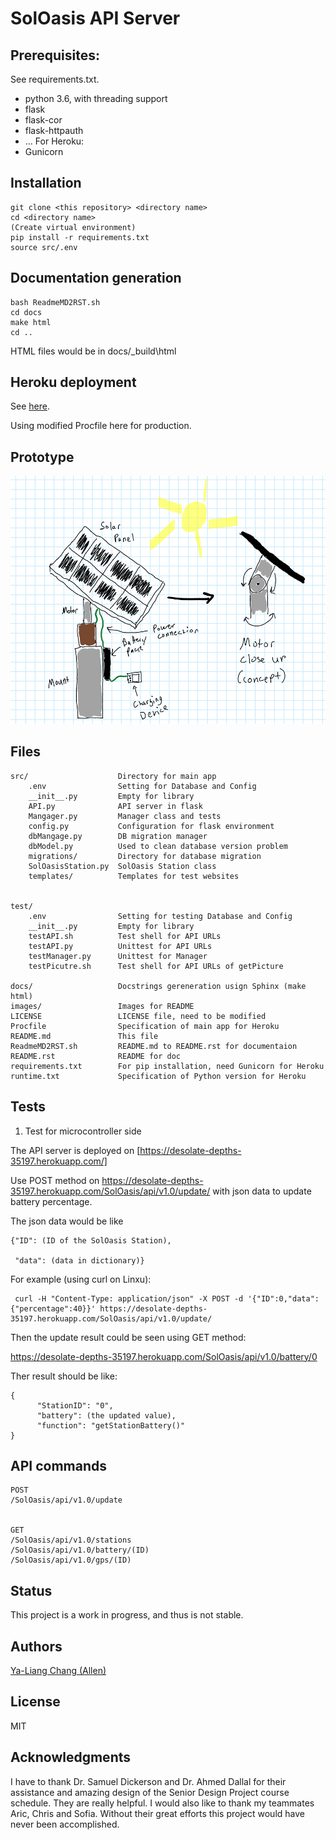# SolOasis API Server

## Prerequisites:

See requirements.txt.

* python 3.6, with threading support
* flask
* flask-cor
* flask-httpauth
* ...
For Heroku:
* Gunicorn


## Installation

```
git clone <this repository> <directory name>
cd <directory name>
(Create virtual environment)
pip install -r requirements.txt
source src/.env
```

## Documentation generation

```
bash ReadmeMD2RST.sh
cd docs
make html
cd ..
```

HTML files would be in docs/\_build\html


## Heroku deployment

See [here](https://realpython.com/blog/python/flask-by-example-part-1-project-setup/).

Using modified Procfile here for production.

## Prototype
![Prototype](./images/prototype.png?raw=true)


## Files

```
src/                    Directory for main app
    .env                Setting for Database and Config
    __init__.py         Empty for library
    API.py              API server in flask
    Mangager.py         Manager class and tests
    config.py           Configuration for flask environment
    dbMangage.py        DB migration manager
    dbModel.py          Used to clean database version problem
    migrations/         Directory for database migration
    SolOasisStation.py  SolOasis Station class
    templates/          Templates for test websites


test/
    .env                Setting for testing Database and Config
    __init__.py         Empty for library
    testAPI.sh          Test shell for API URLs
    testAPI.py          Unittest for API URLs
    testManager.py      Unittest for Manager
    testPicutre.sh      Test shell for API URLs of getPicture

docs/                   Docstrings gereneration usign Sphinx (make html)
images/                 Images for README
LICENSE                 LICENSE file, need to be modified
Procfile                Specification of main app for Heroku
README.md               This file
ReadmeMD2RST.sh         README.md to README.rst for documentaion
README.rst              README for doc
requirements.txt        For pip installation, need Gunicorn for Heroku
runtime.txt             Specification of Python version for Heroku
```


## Tests

1. Test for microcontroller side

The API server is deployed on [https://desolate-depths-35197.herokuapp.com/]

Use POST method on https://desolate-depths-35197.herokuapp.com/SolOasis/api/v1.0/update/ with json data to update battery percentage.


The json data would be like 
```
{"ID": (ID of the SolOasis Station),

 "data": (data in dictionary)}
```
For example (using curl on Linxu):
```
 curl -H "Content-Type: application/json" -X POST -d '{"ID":0,"data":{"percentage":40}}' https://desolate-depths-35197.herokuapp.com/SolOasis/api/v1.0/update/
```

Then the update result could be seen using GET method:

https://desolate-depths-35197.herokuapp.com/SolOasis/api/v1.0/battery/0

Ther result should be like:
```
{
      "StationID": "0", 
      "battery": (the updated value), 
      "function": "getStationBattery()"
}
```


## API commands

```
POST
/SolOasis/api/v1.0/update


GET
/SolOasis/api/v1.0/stations
/SolOasis/api/v1.0/battery/(ID)
/SolOasis/api/v1.0/gps/(ID)
```

## Status

This project is a work in progress, and thus is not stable.

## Authors

[Ya-Liang Chang (Allen)](https://github.com/amjltc295)

## License

MIT

## Acknowledgments

I have to thank Dr. Samuel Dickerson and Dr. Ahmed Dallal for their assistance and amazing design of the Senior Design Project course schedule. They are really helpful. 
I would also like to thank my teammates Aric, Chris and Sofia. Without their great efforts this project would have never been accomplished.

